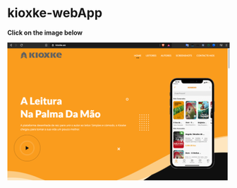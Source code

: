 # kioxke-webApp
**Click on the image below**

[![IMAGE ALT TEXT HERE](https://github.com/Alex32hh/kioxke-webApp/blob/main/Screen%20Shot%202021-08-24%20at%2016.16.01.png)](https://kioxke.ao/)

